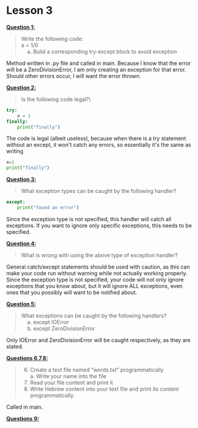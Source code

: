 # Lesson 3 #

**<ins> Question 1:</ins>**

>Write the following code:\
a = 1/0\
&nbsp;&nbsp;&nbsp;&nbsp;a. Build a corresponding try-except block to avoid exception

Method written in .py file and called in main. Because I know
that the error will be a ZeroDivisionError, I am only creating an 
exception for that error. Should other errors occur, I will want the
error thrown.

**<ins> Question 2:</ins>**

>Is the following code legal?\
```python
try:
    x = 1
finally:
    print("finally")
```
The code is legal (albeit useless), because when there is a try statement
without an except, it won't catch any errors, so essentially it's
the same as writing
```python
x=1
print("finally")
```
**<ins> Question 3:</ins>**

>What exception types can be caught by the following handler?
```python
except:
    print("found an error")
```
Since the exception type is not specified, this handler will catch
all exceptions. If you want to ignore only specific exceptions, this needs
to be specified. 

**<ins> Question 4:</ins>**

>What is wrong with using the above type of exception handler?

General catch/except statements should be used with
caution, as this can make your code run without warning while not actually
working properly. Since the exception type is not specified, your code will not only
ignore exceptions that you know about, but it will ignore ALL exceptions, even ones that
you possibly will want to be notified about.

**<ins> Question 5:</ins>**

>What exceptions can be caught by the following handlers?\
&nbsp;&nbsp;&nbsp;&nbsp;a. except IOError\
&nbsp;&nbsp;&nbsp;&nbsp;b. except ZeroDivisionError

Only IOError and ZeroDivisionError will be caught respectively, as they are stated.

**<ins> Questions 6,7,8:</ins>**

>6. Create a text file named “words.txt” programmatically\
>a. Write your name into the file
>7. Read your file content and print it
>8. Write Hebrew content into your text file and print its content programmatically.

Called in main.

**<ins> Questions 9:</ins>**
